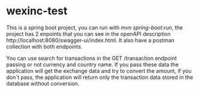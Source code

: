 # wexinc-test
This is a spring boot project, you can run with _mvn spring-boot:run_, the project has 2 enpoints that you can see in the openAPI description http://localhost:8080/swagger-ui/index.html.
It also have a postman collection with both endpoints.

You can use search for transactions in the GET /transaction endpoint passing or not currency and country name. If you pass these data the application will get the exchange data and try to convert the amount, if you don´t pass,
the application will return only the transaction data stored in the database without conversion.
